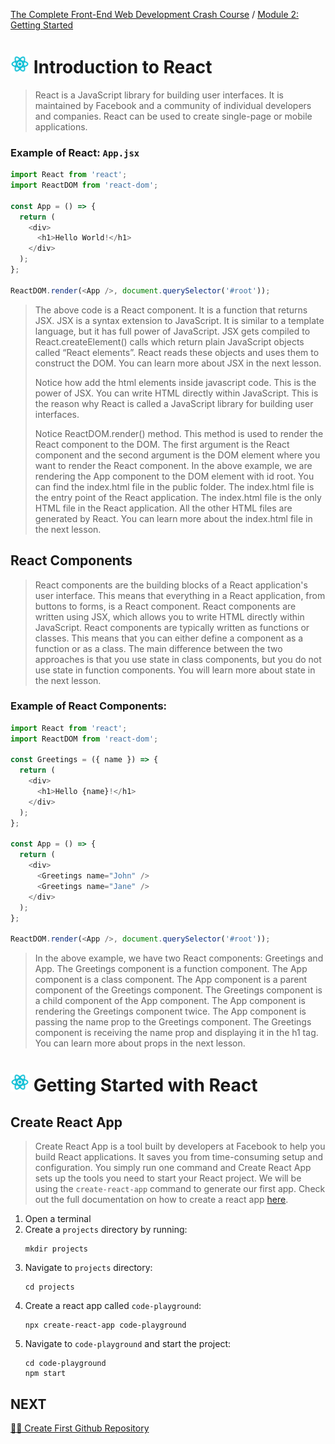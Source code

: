 [The Complete Front-End Web Development Crash Course](../README.md) / [Module 2: Getting Started](/README.md)

# <img src="../imgs/react-icon.png" width="30"/> Introduction to React
> React is a JavaScript library for building user interfaces.
> It is maintained by Facebook and a community of individual developers and companies.
> React can be used to create single-page or mobile applications.


### Example of React: `App.jsx`
```javascript
import React from 'react';
import ReactDOM from 'react-dom';

const App = () => {
  return (
    <div>
      <h1>Hello World!</h1>
    </div>
  );
};
    
ReactDOM.render(<App />, document.querySelector('#root'));
```
> The above code is a React component. It is a function that returns JSX. JSX is a syntax extension to JavaScript. It is similar to a template language, but it has full power of JavaScript. JSX gets compiled to React.createElement() calls which return plain JavaScript objects called “React elements”. React reads these objects and uses them to construct the DOM. You can learn more about JSX in the next lesson.
> 
> Notice how add the html elements inside javascript code. This is the power of JSX. You can write HTML directly within JavaScript. This is the reason why React is called a JavaScript library for building user interfaces.
> 
> Notice ReactDOM.render() method. This method is used to render the React component to the DOM. The first argument is the React component and the second argument is the DOM element where you want to render the React component. In the above example, we are rendering the App component to the DOM element with id root. You can find the index.html file in the public folder. The index.html file is the entry point of the React application. The index.html file is the only HTML file in the React application. All the other HTML files are generated by React. You can learn more about the index.html file in the next lesson.

## React Components
> React components are the building blocks of a React application's user interface. This means that everything in a React application, from buttons to forms, is a React component. React components are written using JSX, which allows you to write HTML directly within JavaScript. React components are typically written as functions or classes. This means that you can either define a component as a function or as a class. The main difference between the two approaches is that you use state in class components, but you do not use state in function components. You will learn more about state in the next lesson.

### Example of React Components:
```javascript
import React from 'react';
import ReactDOM from 'react-dom';

const Greetings = ({ name }) => {
  return (
    <div>
      <h1>Hello {name}!</h1>
    </div>
  );
};

const App = () => {
  return (
    <div>
      <Greetings name="John" />
      <Greetings name="Jane" />
    </div>
  );
};

ReactDOM.render(<App />, document.querySelector('#root'));
```
> In the above example, we have two React components: Greetings and App. The Greetings component is a function component. The App component is a class component. The App component is a parent component of the Greetings component. The Greetings component is a child component of the App component. The App component is rendering the Greetings component twice. The App component is passing the name prop to the Greetings component. The Greetings component is receiving the name prop and displaying it in the h1 tag. You can learn more about props in the next lesson.

# <img src="../imgs/react-icon.png" width="30"/> Getting Started with React

## Create React App
> Create React App is a tool built by developers at Facebook to help you build React applications. It saves you from time-consuming setup and configuration. You simply run one command and Create React App sets up the tools you need to start your React project.
>We will be using the `create-react-app` command to generate our first app.
> Check out the full documentation on how to create a react app [here](https://reactjs.org/docs/create-a-new-react-app.html).
1. Open a terminal
2. Create a `projects` directory by running:
    ```
    mkdir projects
    ```
3. Navigate to `projects` directory:
    ```
    cd projects
    ```
4. Create a react app called `code-playground`:
    ```
    npx create-react-app code-playground
    ```
5. Navigate to `code-playground` and start the project:
    ```
    cd code-playground
    npm start
    ```
 
## NEXT
[👨‍🎨 Create First Github Repository](./createFirstRepository.md)
